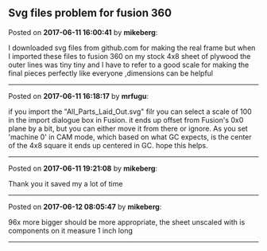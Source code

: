 ## Svg files problem for fusion 360
Posted on **2017-06-11 16:00:41** by **mikeberg**:

I downloaded svg files from github.com for making the real frame but when I imported these files to fusion 360 on my stock 4x8 sheet of plywood the outer lines was tiny tiny and I have to refer to a good scale for making the final pieces perfectly like everyone ,dimensions can be helpful

---

Posted on **2017-06-11 16:18:17** by **mrfugu**:

if you import the "All_Parts_Laid_Out.svg" filr you can select a scale of 100 in the import dialogue box in Fusion. it ends up offset from Fusion's 0x0 plane by a bit, but you can either move it from there or ignore. As you set 'machine 0' in CAM mode, which based on what GC expects, is the center of the 4x8 square it ends up centered in GC.  hope this helps.

---

Posted on **2017-06-11 19:21:08** by **mikeberg**:

Thank you it saved my a lot of time

---

Posted on **2017-06-12 08:05:47** by **mikeberg**:

96x more bigger should be more appropriate, the sheet unscaled with is components on it measure 1 inch long

---

